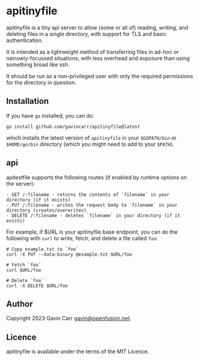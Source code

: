 
apitinyfile
===========

apitinyfile is a tiny api server to allow (some or all of) reading, writing,
and deleting files in a single directory, with support for TLS and basic
authentication.

It is intended as a lightweight method of transferring files in ad-hoc or
narrowly-focussed situations, with less overhead and exposure than using
something broad like ssh.

It should be run as a non-privileged user with only the required permissions
for the directory in question.


Installation
------------

If you have `go` installed, you can do:

    go install github.com/gavincarr/apitinyfile@latest

which installs the latest version of `apitinyfile` in your `$GOPATH/bin`
or `$HOME/go/bin` directory (which you might need to add to your `$PATH`).


api
---

apitestfile supports the following routes (if enabled by runtime options
on the server):

```
- GET /:filename - returns the contents of `filename` in your directory (if it exists)
- PUT /:filename - writes the request body to `filename` in your directory (creates/overwrites)
- DELETE /:filename - deletes `filename` in your directory (if it exists)
```

For example, if $URL is your apitinyfile base endpoint, you can do the following
with `curl` to write, fetch, and delete a file called `foo`:

```
# Copy example.txt to `foo`
curl -X PUT --data-binary @example.txt $URL/foo

# Fetch `foo`
curl $URL/foo

# Delete `foo`
curl -X DELETE $URL/foo
```


Author
------

Copyright 2023 Gavin Carr <gavin@openfusion.net>.


Licence
--------

apitinyfile is available under the terms of the MIT Licence.

